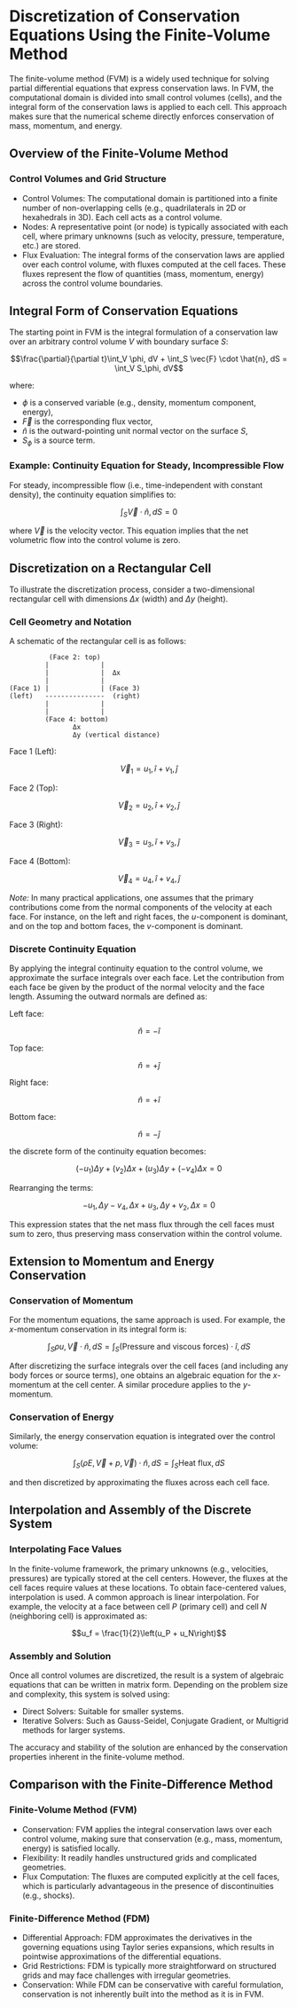 # Discretization of Conservation Equations Using the Finite-Volume Method

The finite-volume method (FVM) is a widely used technique for solving partial differential equations that express conservation laws. In FVM, the computational domain is divided into small control volumes (cells), and the integral form of the conservation laws is applied to each cell. This approach makes sure that the numerical scheme directly enforces conservation of mass, momentum, and energy.

## Overview of the Finite-Volume Method

### Control Volumes and Grid Structure

- Control Volumes: The computational domain is partitioned into a finite number of non-overlapping cells (e.g., quadrilaterals in 2D or hexahedrals in 3D). Each cell acts as a control volume.
- Nodes: A representative point (or node) is typically associated with each cell, where primary unknowns (such as velocity, pressure, temperature, etc.) are stored.
- Flux Evaluation: The integral forms of the conservation laws are applied over each control volume, with fluxes computed at the cell faces. These fluxes represent the flow of quantities (mass, momentum, energy) across the control volume boundaries.

## Integral Form of Conservation Equations

The starting point in FVM is the integral formulation of a conservation law over an arbitrary control volume $V$ with boundary surface $S$:

$$\frac{\partial}{\partial t}\int_V \phi, dV + \int_S \vec{F} \cdot \hat{n}, dS = \int_V S_\phi, dV$$

where:

- $\phi$ is a conserved variable (e.g., density, momentum component, energy),
- $\vec{F}$ is the corresponding flux vector,
- $\hat{n}$ is the outward-pointing unit normal vector on the surface $S$,
- $S_\phi$ is a source term.

### Example: Continuity Equation for Steady, Incompressible Flow

For steady, incompressible flow (i.e., time-independent with constant density), the continuity equation simplifies to:

$$\int_S \vec{V} \cdot \hat{n}, dS = 0$$

where $\vec{V}$ is the velocity vector. This equation implies that the net volumetric flow into the control volume is zero.

## Discretization on a Rectangular Cell

To illustrate the discretization process, consider a two-dimensional rectangular cell with dimensions $\Delta x$ (width) and $\Delta y$ (height).

### Cell Geometry and Notation

A schematic of the rectangular cell is as follows:

```
          (Face 2: top)
         |             |
         |             |  Δx
         |             |
(Face 1) |             | (Face 3)
(left)   ---------------  (right)
         |             |
         |             |
         (Face 4: bottom)
                Δx
                Δy (vertical distance)
```
 
Face 1 (Left):

$$\vec{V}_1 = u_1, \hat{i} + v_1, \hat{j}$$

Face 2 (Top):

$$\vec{V}_2 = u_2, \hat{i} + v_2, \hat{j}$$

Face 3 (Right):

$$\vec{V}_3 = u_3, \hat{i} + v_3, \hat{j}$$

Face 4 (Bottom):

$$\vec{V}_4 = u_4, \hat{i} + v_4, \hat{j}$$

*Note:* In many practical applications, one assumes that the primary contributions come from the normal components of the velocity at each face. For instance, on the left and right faces, the $u$-component is dominant, and on the top and bottom faces, the $v$-component is dominant.

### Discrete Continuity Equation

By applying the integral continuity equation to the control volume, we approximate the surface integrals over each face. Let the contribution from each face be given by the product of the normal velocity and the face length. Assuming the outward normals are defined as:

Left face: 

$$\hat{n} = -\hat{i}$$

Top face: 

$$\hat{n} = +\hat{j}$$

Right face: 

$$\hat{n} = +\hat{i}$$

Bottom face: 

$$\hat{n} = -\hat{j}$$

the discrete form of the continuity equation becomes:

$$(-u_1) \Delta y + (v_2) \Delta x + (u_3) \Delta y + (-v_4) \Delta x = 0$$

Rearranging the terms:

$$- u_1, \Delta y - v_4, \Delta x + u_3, \Delta y + v_2, \Delta x = 0$$

This expression states that the net mass flux through the cell faces must sum to zero, thus preserving mass conservation within the control volume.

## Extension to Momentum and Energy Conservation

### Conservation of Momentum

For the momentum equations, the same approach is used. For example, the $x$-momentum conservation in its integral form is:

$$\int_S \rho u, \vec{V} \cdot \hat{n}, dS = \int_S (\text{Pressure and viscous forces}) \cdot \hat{i}, dS$$

After discretizing the surface integrals over the cell faces (and including any body forces or source terms), one obtains an algebraic equation for the $x$-momentum at the cell center. A similar procedure applies to the $y$-momentum.

### Conservation of Energy

Similarly, the energy conservation equation is integrated over the control volume:

$$\int_S \left( \rho E, \vec{V} + p, \vec{V} \right) \cdot \hat{n}, dS = \int_S \text{Heat flux}, dS$$

and then discretized by approximating the fluxes across each cell face.

## Interpolation and Assembly of the Discrete System

### Interpolating Face Values

In the finite-volume framework, the primary unknowns (e.g., velocities, pressures) are typically stored at the cell centers. However, the fluxes at the cell faces require values at these locations. To obtain face-centered values, interpolation is used. A common approach is linear interpolation. For example, the velocity at a face between cell $P$ (primary cell) and cell $N$ (neighboring cell) is approximated as:

$$u_f = \frac{1}{2}\left(u_P + u_N\right)$$

### Assembly and Solution

Once all control volumes are discretized, the result is a system of algebraic equations that can be written in matrix form. Depending on the problem size and complexity, this system is solved using:

- Direct Solvers: Suitable for smaller systems.
- Iterative Solvers: Such as Gauss-Seidel, Conjugate Gradient, or Multigrid methods for larger systems.

The accuracy and stability of the solution are enhanced by the conservation properties inherent in the finite-volume method.

## Comparison with the Finite-Difference Method

### Finite-Volume Method (FVM)

- Conservation: FVM applies the integral conservation laws over each control volume, making sure that conservation (e.g., mass, momentum, energy) is satisfied locally.
- Flexibility: It readily handles unstructured grids and complicated geometries.
- Flux Computation: The fluxes are computed explicitly at the cell faces, which is particularly advantageous in the presence of discontinuities (e.g., shocks).

### Finite-Difference Method (FDM)

- Differential Approach: FDM approximates the derivatives in the governing equations using Taylor series expansions, which results in pointwise approximations of the differential equations.
- Grid Restrictions: FDM is typically more straightforward on structured grids and may face challenges with irregular geometries.
- Conservation: While FDM can be conservative with careful formulation, conservation is not inherently built into the method as it is in FVM.
